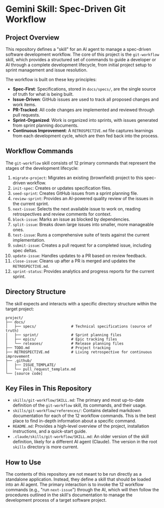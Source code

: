 # Gemini Skill: Spec-Driven Git Workflow

## Project Overview

This repository defines a "skill" for an AI agent to manage a spec-driven software development workflow. The core of this project is the `git-workflow` skill, which provides a structured set of commands to guide a developer or AI through a complete development lifecycle, from initial project setup to sprint management and issue resolution.

The workflow is built on these key principles:

*   **Spec-First**: Specifications, stored in `docs/specs/`, are the single source of truth for what is being built.
*   **Issue-Driven**: GitHub issues are used to track all proposed changes and work items.
*   **PR-Tracked**: All code changes are implemented and reviewed through pull requests.
*   **Sprint-Organized**: Work is organized into sprints, with issues generated from sprint planning documents.
*   **Continuous Improvement**: A `RETROSPECTIVE.md` file captures learnings from each development cycle, which are then fed back into the process.

## Workflow Commands

The `git-workflow` skill consists of 12 primary commands that represent the stages of the development lifecycle:

1.  `migrate-project`: Migrates an existing (brownfield) project to this spec-driven workflow.
2.  `init-spec`: Creates or updates specification files.
3.  `seed-sprint`: Creates GitHub issues from a sprint planning file.
4.  `review-sprint`: Provides an AI-powered quality review of the issues in the current sprint.
5.  `next-issue`: Selects the next available issue to work on, reading retrospectives and review comments for context.
6.  `block-issue`: Marks an issue as blocked by dependencies.
7.  `split-issue`: Breaks down large issues into smaller, more manageable ones.
8.  `test-issue`: Runs a comprehensive suite of tests against the current implementation.
9.  `submit-issue`: Creates a pull request for a completed issue, including spec deltas.
10. `update-issue`: Handles updates to a PR based on review feedback.
11. `close-issue`: Cleans up after a PR is merged and updates the `RETROSPECTIVE.md`.
12. `sprint-status`: Provides analytics and progress reports for the current sprint.

## Directory Structure

The skill expects and interacts with a specific directory structure within the target project:

```
project/
├── docs/
│   ├── specs/                # Technical specifications (source of truth)
│   ├── sprint/               # Sprint planning files
│   ├── epics/                # Epic tracking files
│   └── releases/             # Release planning files
├── TODO.md                   # Project tracking
├── RETROSPECTIVE.md          # Living retrospective for continuous improvement
├── .github/
│   ├── ISSUE_TEMPLATE/
│   └── pull_request_template.md
└── [source code]
```

## Key Files in This Repository

*   `skills/git-workflow/SKILL.md`: The primary and most up-to-date definition of the `git-workflow` skill, its commands, and their usage.
*   `skills/git-workflow/references/`: Contains detailed markdown documentation for each of the 12 workflow commands. This is the best place to find in-depth information about a specific command.
*   `README.md`: Provides a high-level overview of the project, installation instructions, and a quick-start guide.
*   `.claude/skills/git-workflow/SKILL.md`: An older version of the skill definition, likely for a different AI agent (Claude). The version in the root `skills` directory is more current.

## How to Use

The contents of this repository are not meant to be run directly as a standalone application. Instead, they define a skill that should be loaded into an AI agent. The primary interaction is to invoke the 12 workflow commands (e.g., "run `next-issue`") through the AI, which will then follow the procedures outlined in the skill's documentation to manage the development process of a target software project.
